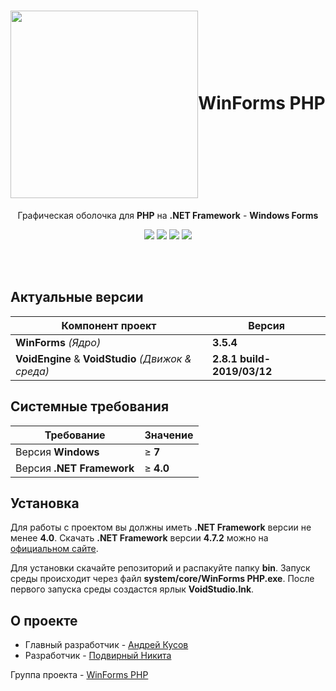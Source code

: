 <h1 align="center"><a href="https://vk.com/winforms"><img align="center" src="https://i.ibb.co/7gwm4Vz/e-Iqnn3-Zx-Ptw.jpg" height="300px"></a>WinForms PHP</h1>

<p align="center">Графическая оболочка для <b>PHP</b> на <b>.NET Framework</b> - <b>Windows Forms</b></p>

<p align="center">
  <a href="https://scrutinizer-ci.com/g/KRypt0nn/WinForms-PHP/?branch=master"><img src="https://scrutinizer-ci.com/g/KRypt0nn/WinForms-PHP/badges/quality-score.png?b=master"></a>
  <a href="https://scrutinizer-ci.com/g/KRypt0nn/WinForms-PHP/build-status/master"><img src="https://scrutinizer-ci.com/g/KRypt0nn/WinForms-PHP/badges/build.png?b=master"></a>
  <a href="https://scrutinizer-ci.com/code-intelligence"><img src="https://scrutinizer-ci.com/g/KRypt0nn/WinForms-PHP/badges/code-intelligence.svg?b=master"></a>
  <a href="license.txt"><img src="https://badges.frapsoft.com/os/gpl/gpl.png?v=103"></a>
</p><br><br>

## Актуальные версии

Компонент проект | Версия
------------- | -------------
**WinForms** *(Ядро)* | **3.5.4**
**VoidEngine** & **VoidStudio** *(Движок & среда)* | **2.8.1 build-2019/03/12**

## Системные требования

Требование | Значение
------------- | -------------
Версия **Windows** | ≥ **7**
Версия **.NET Framework** | ≥ **4.0**

## Установка

Для работы с проектом вы должны иметь **.NET Framework** версии не менее **4.0**. Скачать **.NET Framework** версии **4.7.2** можно на [официальном сайте](https://dotnet.microsoft.com/download/dotnet-framework-runtime/net472).

Для установки скачайте репозиторий и распакуйте папку **bin**. Запуск среды происходит через файл **system/core/WinForms PHP.exe**. После первого запуска среды создастся ярлык **VoidStudio.lnk**.

## О проекте

* Главный разработчик - [Андрей Кусов](https://vk.com/postmessagea)
* Разработчик - [Подвирный Никита](https://vk.com/technomindlp)

Группа проекта - [WinForms PHP](https://vk.com/winforms)

